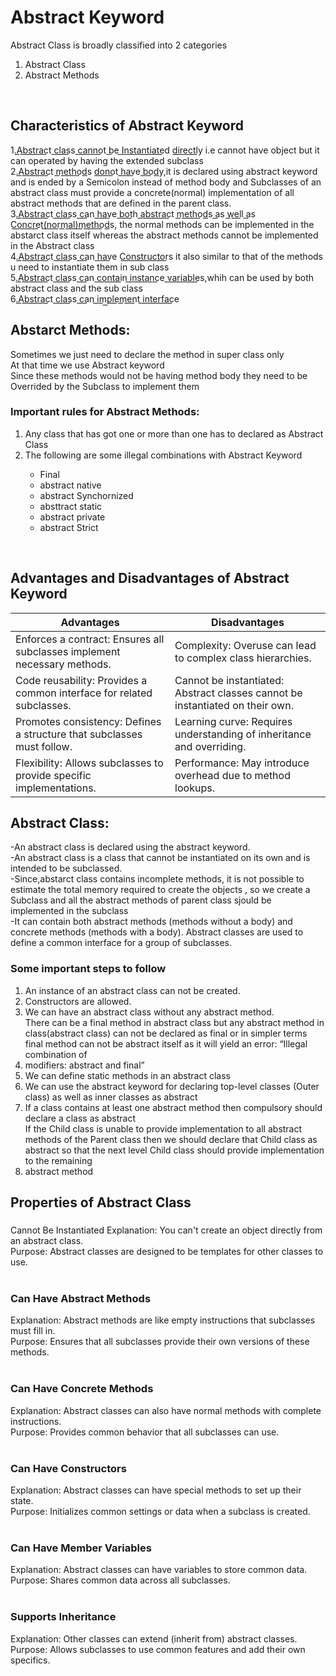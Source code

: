 <h1>Abstract Keyword</h1>
Abstract Class is broadly classified into 2 categories
<ol>
<li>Abstract Class</li>
<li>Abstract Methods</li>
</ol><br>
<h2>Characteristics of Abstract Keyword</h2>
⁡⁢⁣⁣1.A͟b͟s͟t͟r͟a͟c͟t c͟l͟a͟s͟s c͟a͟n͟n͟o͟t b͟e I͟n͟s͟t͟a͟n͟t͟i͟a͟t͟e͟d d͟i͟r͟e͟c͟t͟l͟y⁡ i.e cannot have object but it can operated by having the extended subclass<br>
2.⁡⁢⁣⁣A͟b͟s͟t͟r͟a͟c͟t m͟e͟t͟h͟o͟d͟s d͟o͟n͟o͟t h͟a͟v͟e b͟o͟d͟y⁡,it is declared using abstract keyword and is ended by a 
Semicolon instead of method body and Subclasses of an abstract class must provide a concrete(normal)
implementation of all abstract methods that are defined in the parent class.<br>
3.⁡⁢⁣⁣A͟b͟s͟t͟r͟a͟c͟t c͟l͟a͟s͟s c͟a͟n h͟a͟v͟e b͟o͟t͟h a͟b͟s͟t͟r͟a͟c͟t m͟e͟t͟h͟o͟d͟s a͟s w͟e͟l͟l a͟s C͟o͟n͟c͟r͟e͟t(͟n͟o͟r͟m͟a͟l͟)͟m͟e͟t͟h͟o͟d͟s⁡,
the normal methods can be implemented in the abstarct class itself whereas the abstract methods cannot be implemented in 
the Abstract class<br>
4.⁡⁢⁣⁣A͟b͟s͟t͟r͟a͟c͟t c͟l͟a͟s͟s c͟a͟n h͟a͟v͟e C͟o͟n͟s͟t͟r͟u͟c͟t͟o͟r͟s⁡ it also similar to that of the methods u need to instantiate them in sub class<br>
5.⁡⁢⁣⁣A͟b͟s͟t͟r͟a͟c͟t c͟l͟a͟s͟s c͟a͟n c͟o͟n͟t͟a͟i͟n i͟n͟s͟t͟a͟n͟c͟e v͟a͟r͟i͟a͟b͟l͟e͟s⁡,whih can be used by both abstract class and the sub class<br>
6.⁡⁢⁣⁣A͟b͟s͟t͟r͟a͟c͟t c͟l͟a͟s͟s c͟a͟n i͟m͟p͟l͟e͟m͟e͟n͟t i͟n͟t͟e͟r͟f͟a͟c͟e⁡<br>

<h2>⁡⁣⁢⁣Abstarct Methods:⁡</h2>
Sometimes we just need to declare the method in super class only<br>
At that time we use Abstract keyword<br>
Since these methods would not be having method body they need to be Overrided by the Subclass to implement them<br>

<h3>⁡⁢⁣⁣Important rules for Abstract Methods:⁡</h3>
<ol>
<li>Any class that has got one or more than one has to declared as Abstract Class</li>
<li>The following are some illegal combinations with Abstract Keyword</li>
<ul>
<li>Final</li>
<li>abstract native</li>
<li>abstract Synchornized</li>
<li>absttract static</li>
<li>abstract private</li>
<li>abstract Strict</li>
</ul>
</ol>
<br>

<h2>⁡⁣⁢⁣Advantages and Disadvantages of Abstract Keyword⁡</h2>
<table>
  <thead>
    <tr>
      <th>Advantages</th>
      <th>Disadvantages</th>
    </tr>
  </thead>
  <tbody>
    <tr>
      <td>Enforces a contract: Ensures all subclasses implement necessary methods.</td>
      <td>Complexity: Overuse can lead to complex class hierarchies.</td>
    </tr>
    <tr>
      <td>Code reusability: Provides a common interface for related subclasses.</td>
      <td>Cannot be instantiated: Abstract classes cannot be instantiated on their own.</td>
    </tr>
    <tr>
      <td>Promotes consistency: Defines a structure that subclasses must follow.</td>
      <td>Learning curve: Requires understanding of inheritance and overriding.</td>
    </tr>
    <tr>
      <td>Flexibility: Allows subclasses to provide specific implementations.</td>
      <td>Performance: May introduce overhead due to method lookups.</td>
    </tr>
  </tbody>
</table>


<h2>⁡⁣⁢⁣Abstract Class:⁡</h2>
-An abstract class is declared using the abstract keyword.<br>
-An abstract class is a class that cannot be instantiated on its own and is intended to be subclassed.<br>
-Since,abstarct class contains incomplete methods, it is not possible to estimate the total memory required to create the objects , so we create a Subclass and all the abstract methods of parent class sjould be implemented in the subclass<br>
-It can contain both abstract methods (methods without a body) and concrete methods (methods with a body). Abstract classes are used to define a common interface for a group of subclasses.<br>

<h3>⁡⁢⁣⁣Some important steps to follow⁡</h3>
<ol>
<li>An instance of an abstract class can not be created.</li>
<li>Constructors are allowed.</li>
<li>We can have an abstract class without any abstract method.</li>
There can be a final method in abstract class but any abstract method in class(abstract class) can not be declared as final  or in simpler terms final method can not be abstract itself as it will yield an error: “Illegal combination of <li>modifiers: abstract and final”</li>
<li>We can define static methods in an abstract class</li>
<li>We can use the abstract keyword for declaring top-level classes (Outer class) as well as inner classes as abstract</li>
<li>If a class contains at least one abstract method then compulsory should declare a class as abstract </li>
If the Child class is unable to provide implementation to all abstract methods of the Parent class then we should declare that Child class as abstract so that the next level Child class should provide implementation to the remaining <li>abstract method</li>
</ol>

<h2>Properties of Abstract Class</h2>

<h3></h3>Cannot Be Instantiated</h3>
Explanation: You can't create an object directly from an abstract class.<br>
Purpose: Abstract classes are designed to be templates for other classes to use.<br>
<br>
<h3>Can Have Abstract Methods</h3>
Explanation: Abstract methods are like empty instructions that subclasses must fill in.<br>
Purpose: Ensures that all subclasses provide their own versions of these methods.<br>
<br>
<h3>Can Have Concrete Methods</h3>
Explanation: Abstract classes can also have normal methods with complete instructions.<br>
Purpose: Provides common behavior that all subclasses can use.<br>
<br>
<h3>Can Have Constructors</h3>
Explanation: Abstract classes can have special methods to set up their state.<br>
Purpose: Initializes common settings or data when a subclass is created.<br>
<br>
<h3>Can Have Member Variables</h3>
Explanation: Abstract classes can have variables to store common data.<br>
Purpose: Shares common data across all subclasses.<br>
<br>
<h3>Supports Inheritance</h3>
Explanation: Other classes can extend (inherit from) abstract classes.<br>
Purpose: Allows subclasses to use common features and add their own specifics.<br>